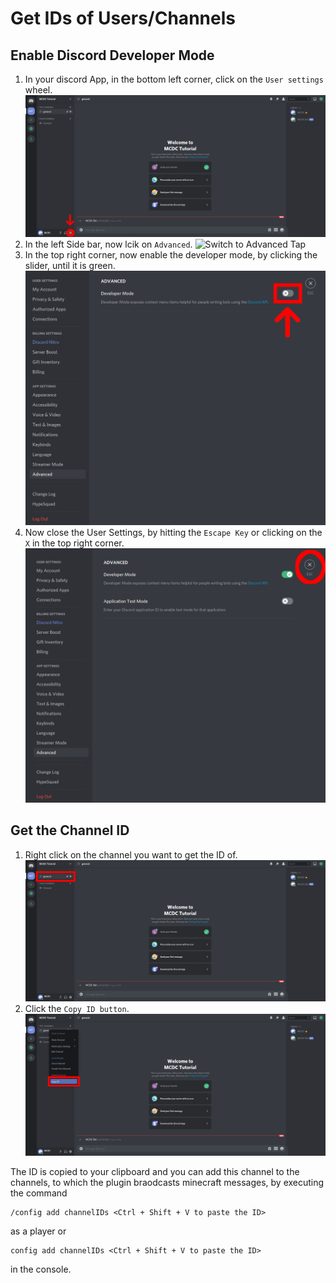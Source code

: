 # Get IDs of Users/Channels
## Enable Discord Developer Mode
1. In your discord App, in the bottom left corner, click on the `User settings` wheel.
![Open User Settings](./assets/channelID/1.png)
2. In the left Side bar, now lcik on `Advanced`.
![Switch to Advanced Tap](./assets/channeldID/2.png)
3. In the top right corner, now enable the developer mode, by clicking the slider, until it is green.
![Enable Developer mode](./assets/channelID/3.png)
4. Now close the User Settings, by hitting the `Escape Key` or clicking on the `X` in the top right corner.
![Close the User Settings](./assets/channelID/4.png)

## Get the Channel ID
1. Right click on the channel you want to get the ID of.
![Open Context Menu of Channel](./assets/channelID/5.png)
2. Click the `Copy ID button`.
![Copy the ID](./assets/channelID/6.png)

The ID is copied to your clipboard and you can add this channel to the channels, to which the plugin braodcasts minecraft messages, by executing the command
```
/config add channelIDs <Ctrl + Shift + V to paste the ID>
```

as a player or 

```
config add channelIDs <Ctrl + Shift + V to paste the ID>
```

in the console.
